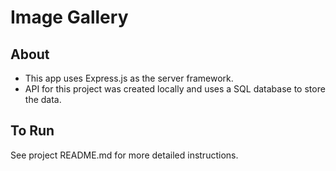 # Image Gallery

## About

* This app uses Express.js as the server framework.
* API for this project was created locally and uses a SQL database to store the data. 

## To Run

See project README.md for more detailed instructions.
